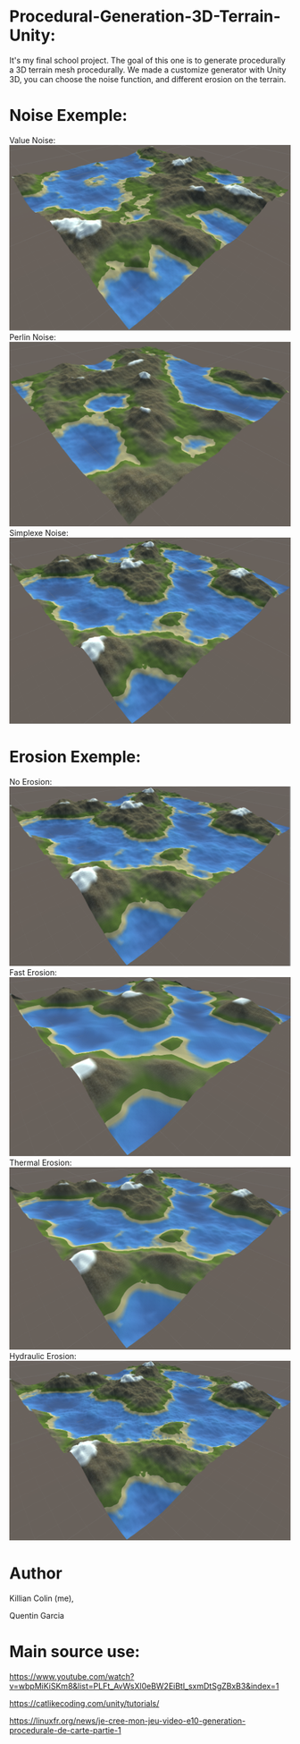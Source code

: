 # Procedural-Generation-3D-Terrain-Unity:
It's my final school project. The goal of this one is to generate procedurally a 3D terrain mesh procedurally. We made a customize generator with Unity 3D, you can choose the noise function, and different erosion on the terrain.

# Noise Exemple:
Value Noise:
![value noise](Ressources/noiseValue.png)
Perlin Noise:
![perlin noise](Ressources/noisePerlin.png)
Simplexe Noise:
![simplexe noise](Ressources/noiseSimplexe.png)

# Erosion Exemple:
No Erosion:
![value Erosion](Ressources/NoErosion.png)
Fast Erosion:
![Fast Erosion](Ressources/FastErosion.png)
Thermal Erosion:
![Thermal Erosion](Ressources/ThermalErosion.png)
Hydraulic Erosion:
![Hydraulic Erosion](Ressources/HErosion.png)

# Author 

Killian Colin (me),

Quentin Garcia

# Main source use:
https://www.youtube.com/watch?v=wbpMiKiSKm8&list=PLFt_AvWsXl0eBW2EiBtl_sxmDtSgZBxB3&index=1

https://catlikecoding.com/unity/tutorials/

https://linuxfr.org/news/je-cree-mon-jeu-video-e10-generation-procedurale-de-carte-partie-1

